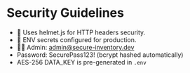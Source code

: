 # Security Guidelines

- 🔐 Uses helmet.js for HTTP headers security.
- 🔑 ENV secrets configured for production.
- 🧑‍💻 Admin: admin@secure-inventory.dev
- Password: SecurePass123! (bcrypt hashed automatically)
- AES-256 DATA_KEY is pre-generated in `.env`
